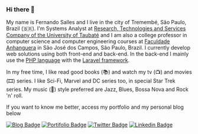 ### Hi there 👋

My name is Fernando Salles and I live in the city of Tremembé, São Paulo, Brazil (🇧🇷). I'm Systems Analyst at [Research, Technologies and Services Company of the University of Taubaté](https://www.epts.com.br) and I am also a college professor in computer science and computer engineering courses at [Faculdade Anhanguera](https://www.anhanguera.com) in São José dos Campos, São Paulo, Brazil. I currently develop web solutions using both front-end and back-end. In the back-end I mainly use the [PHP language](https://www.php.net) with the [Laravel framework](https://www.laravel.com). 

In my free time, I like read good books (📚) and watch my tv (📺) and movies (🎞️) series. I like Sci-Fi, Marvel and DC series too, in special Star Trek series. My music (🎵) style preferred are Jazz, Blues, Bossa Nova and Rock 'n' roll.

If you want to know me better, access my portfolio and my personal blog below

[![Blog Badge](https://img.shields.io/badge/Blog-Studio-blue)](https://studio.nandosalles.com.br)
[![Portifolio Badge](https://img.shields.io/badge/Portfolio-My%20Digital%20Home-green)](https://www.nandosalles.com.br)
[![Twitter Badge](https://img.shields.io/badge/-Twitter-1ca0f1?style=flat-square&labelColor=1ca0f1&logo=twitter&logoColor=white&link=https://twitter.com/fsclaro)](https://twitter.com/fsclaro)
[![Linkedin Badge](https://img.shields.io/badge/-LinkedIn-blue?style=flat-square&logo=Linkedin&logoColor=white&link=https://www.linkedin.com/in/nandosalles/)](https://www.linkedin.com/in/nandosalles/)
